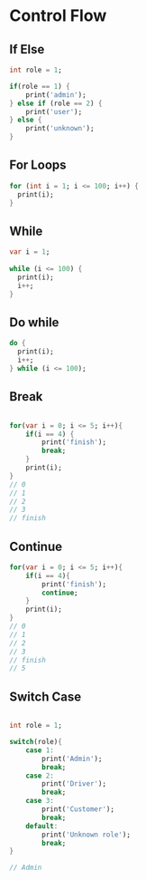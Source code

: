 # Control Flow

## If Else

```dart
int role = 1;

if(role == 1) {
    print('admin');
} else if (role == 2) {
    print('user');
} else {
    print('unknown');
}

```


## For Loops
```dart
for (int i = 1; i <= 100; i++) {
  print(i);
}
```

## While
```dart
var i = 1;
 
while (i <= 100) {
  print(i);
  i++;
}
```

## Do while
```dart
do {
  print(i);
  i++;
} while (i <= 100);
```


## Break
```dart

for(var i = 0; i <= 5; i++){
    if(i == 4) {
        print('finish');
        break;
    }
    print(i);
}
// 0
// 1
// 2
// 3
// finish
```

## Continue
```dart
for(var i = 0; i <= 5; i++){
    if(i == 4){
        print('finish');
        continue;
    }
    print(i);
}
// 0
// 1
// 2
// 3
// finish
// 5
```

## Switch Case
```dart

int role = 1;

switch(role){
    case 1:
        print('Admin');
        break;
    case 2:
        print('Driver');
        break;
    case 3:
        print('Customer');
        break;
    default:
        print('Unknown role');
        break;
}

// Admin

```